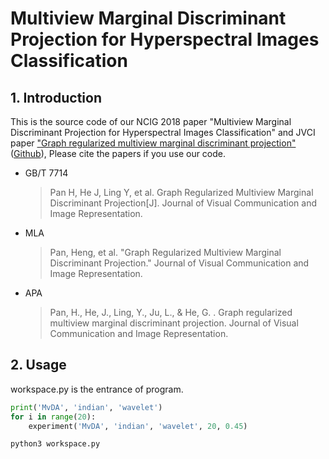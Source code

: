 # Multiview Marginal Discriminant Projection for Hyperspectral Images Classification

## 1. Introduction

This is the source code of our NCIG 2018 paper "Multiview Marginal Discriminant Projection for Hyperspectral Images Classification" and JVCI paper ["Graph regularized multiview marginal discriminant projection"](https://www.sciencedirect.com/science/article/pii/S1047320318302451?via%3Dihub) ([Github](https://github.com/Penn000/GMMDP_for_HIC/blob/master/Paper/GMMDP-JVCI.pdf)), Please cite the papers if you use our code.

+ GB/T 7714
	
	> Pan H, He J, Ling Y, et al. Graph Regularized Multiview Marginal Discriminant Projection[J]. Journal of Visual Communication and Image Representation.

+ MLA
	> Pan, Heng, et al. "Graph Regularized Multiview Marginal Discriminant Projection." Journal of Visual Communication and Image Representation.

+ APA
	> Pan, H., He, J., Ling, Y., Ju, L., & He, G. . Graph regularized multiview marginal discriminant projection. Journal of Visual Communication and Image Representation.

## 2. Usage

workspace.py is the entrance of program.

```python
print('MvDA', 'indian', 'wavelet')
for i in range(20):
    experiment('MvDA', 'indian', 'wavelet', 20, 0.45)
```

```bash
python3 workspace.py
```

